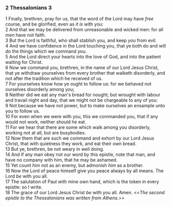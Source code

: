### 2 Thessalonians 3

1 Finally, brethren, pray for us, that the word of the Lord may have *free* course, and be glorified, even as *it is* with you:  
2 And that we may be delivered from unreasonable and wicked men: for all *men* have not faith.  
3 But the Lord is faithful, who shall stablish you, and keep *you* from evil.  
4 And we have confidence in the Lord touching you, that ye both do and will do the things which we command you.  
5 And the Lord direct your hearts into the love of God, and into the patient waiting for Christ.  
6 Now we command you, brethren, in the name of our Lord Jesus Christ, that ye withdraw yourselves from every brother that walketh disorderly, and not after the tradition which he received of us.  
7 For yourselves know how ye ought to follow us: for we behaved not ourselves disorderly among you;  
8 Neither did we eat any man's bread for nought; but wrought with labour and travail night and day, that we might not be chargeable to any of you:  
9 Not because we have not power, but to make ourselves an ensample unto you to follow us.  
10 For even when we were with you, this we commanded you, that if any would not work, neither should he eat.  
11 For we hear that there are some which walk among you disorderly, working not at all, but are busybodies.  
12 Now them that are such we command and exhort by our Lord Jesus Christ, that with quietness they work, and eat their own bread.  
13 But ye, brethren, be not weary in well doing.  
14 And if any man obey not our word by this epistle, note that man, and have no company with him, that he may be ashamed.  
15 Yet count *him* not as an enemy, but admonish *him* as a brother.  
16 Now the Lord of peace himself give you peace always by all means. The Lord *be* with you all.  
17 The salutation of Paul with mine own hand, which is the token in every epistle: so I write.  
18 The grace of our Lord Jesus Christ *be* with you all. Amen. <<*The second *epistle* to the Thessalonians was written from Athens.*>>  
